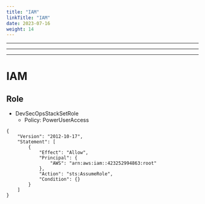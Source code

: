 ```yaml
---
title: "IAM"
linkTitle: "IAM"
date: 2023-07-16
weight: 14
---
```


---------------
---------------
---------------

# IAM

## Role
- DevSecOpsStackSetRole
    - Policy: PowerUserAccess
```Trust
{
    "Version": "2012-10-17",
    "Statement": [
        {
            "Effect": "Allow",
            "Principal": {
                "AWS": "arn:aws:iam::423252994863:root"
            },
            "Action": "sts:AssumeRole",
            "Condition": {}
        }
    ]
}
```